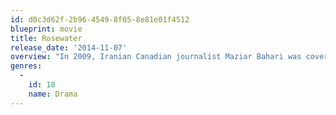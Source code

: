 ```yaml
---
id: d0c3d62f-2b96-4549-8f05-8e81e01f4512
blueprint: movie
title: Rosewater
release_date: '2014-11-07'
overview: "In 2009, Iranian Canadian journalist Maziar Bahari was covering Iran's volatile elections for Newsweek. One of the few reporters living in the country with access to US media, he made an appearance on The Daily Show with Jon Stewart, in a taped interview with comedian Jason Jones. The interview was intended as satire, but if the Tehran authorities got the joke they didn't like it - and it would quickly came back to haunt Bahari when he was rousted from his family home and thrown into prison. Making his directorial debut, Jon Stewart tells the tale of Bahari's months-long imprisonment and interrogation in this powerful and affecting docudrama featuring a potent and performance by Gael García Bernal recounting Bahari's efforts to maintain his hope and his sanity in the face of isolation and persecution-through memories of his family, recollections of the music he loves, and thoughts of his wife and unborn child."
genres:
  -
    id: 18
    name: Drama
---
```

